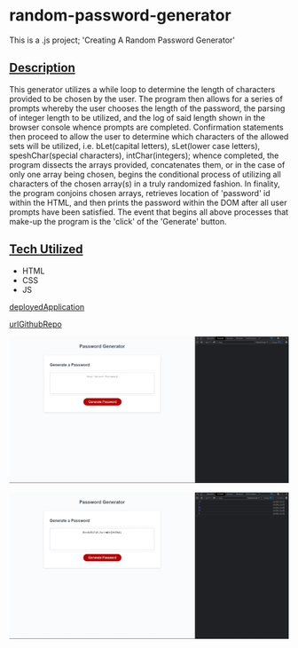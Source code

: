 # random-password-generator
This is a .js project; 'Creating A Random Password Generator'

## [Description](Description)
This generator utilizes a while loop to determine the length of characters provided to be chosen by the user. The program then allows for a series of prompts whereby the user chooses the length of the password, the parsing of integer length to be utilized, and the log of said length shown in the browser console whence prompts are completed. Confirmation statements then proceed to allow the user to determine which characters of the allowed sets will be utilized, i.e. bLet(capital letters), sLet(lower case letters), speshChar(special characters), intChar(integers); whence completed, the program dissects the arrays provided, concatenates them, or in the case of only one array being chosen, begins the conditional process of utilizing all characters of the chosen array(s) in a truly randomized fashion. In finality, the program conjoins chosen arrays, retrieves location of 'password' id within the HTML, and then prints the password within the DOM after all user prompts have been satisfied. The event that begins all above processes that make-up the program is the 'click' of the 'Generate' button.

## [Tech Utilized](Tech_Utilized)
- HTML
- CSS
- JS

[deployedApplication](https://andyan7.github.io/Random-Password-Generator/)

[urlGithubRepo](https://github.com/AndyAn7/random-password-generator)

![image](assets/img/preLimSS.png)

![image](assets/img/postSS.png)
